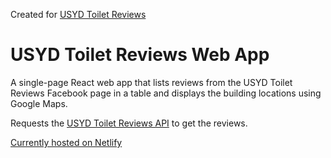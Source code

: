 Created for [USYD Toilet Reviews](https://www.facebook.com/usydlooreviews)

# USYD Toilet Reviews Web App
A single-page React web app that lists reviews from the USYD Toilet Reviews Facebook page in a table and displays the building locations using Google Maps.

Requests the [USYD Toilet Reviews API](https://github.com/notseenee/usydtoiletreviews-api) to get the reviews.

[Currently hosted on Netlify](https://usydtoiletreviews.netlify.com/)
